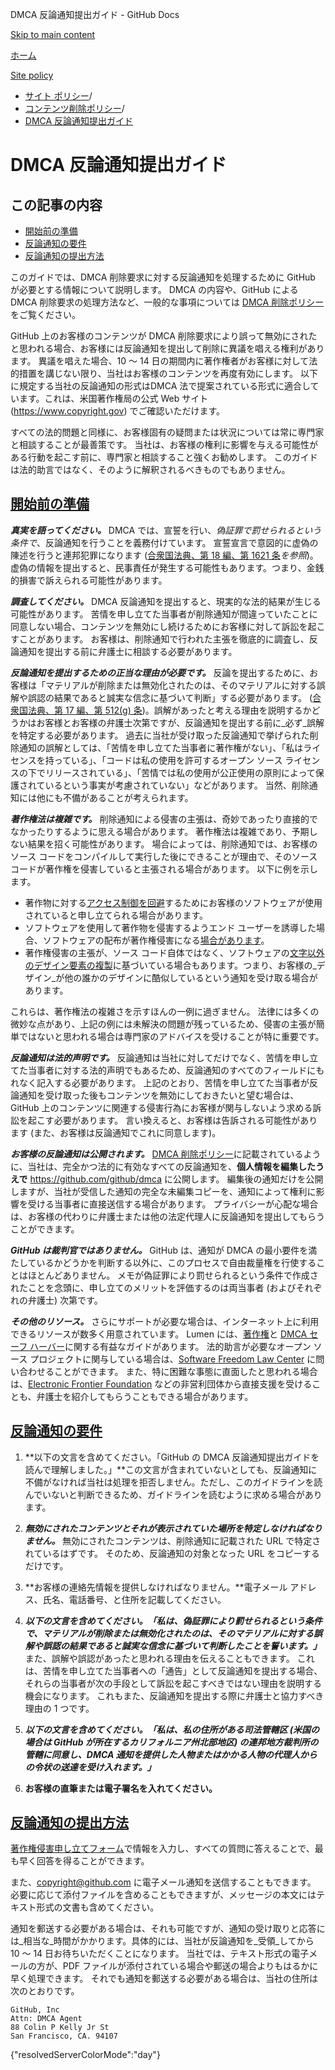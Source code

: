 DMCA 反論通知提出ガイド - GitHub Docs

[Skip to main content](#main-content)

[ホーム](/ja)

[Site policy](/ja/site-policy)

* [サイト ポリシー](/ja/site-policy)/
* [コンテンツ削除ポリシー](/ja/site-policy/content-removal-policies)/
* [DMCA 反論通知提出ガイド](/ja/site-policy/content-removal-policies/guide-to-submitting-a-dmca-counter-notice)

DMCA 反論通知提出ガイド
==========

この記事の内容
----------

* [開始前の準備](#before-you-start)
* [反論通知の要件](#your-counter-notice-must)
* [反論通知の提出方法](#how-to-submit-your-counter-notice)

このガイドでは、DMCA 削除要求に対する反論通知を処理するために GitHub が必要とする情報について説明します。 DMCA の内容や、GitHub による DMCA 削除要求の処理方法など、一般的な事項については [DMCA 削除ポリシー](/ja/site-policy/content-removal-policies/dmca-takedown-policy) をご覧ください。

GitHub 上のお客様のコンテンツが DMCA 削除要求により誤って無効にされたと思われる場合、お客様には反論通知を提出して削除に異議を唱える権利があります。 異議を唱えた場合、10 ～ 14 日の期間内に著作権者がお客様に対して法的措置を講じない限り、当社はお客様のコンテンツを再度有効にします。 以下に規定する当社の反論通知の形式はDMCA 法で提案されている形式に適合しています。これは、米国著作権局の公式 Web サイト (<https://www.copyright.gov>) でご確認いただけます。

すべての法的問題と同様に、お客様固有の疑問または状況については常に専門家と相談することが最善策です。 当社は、お客様の権利に影響を与える可能性がある行動を起こす前に、専門家と相談すること強くお勧めします。 このガイドは法的助言ではなく、そのように解釈されるべきものでもありません。

[開始前の準備](#before-you-start)
----------

***真実を語ってください。*** DMCA では、宣誓を行い、*偽証罪で罰せられるという条件で*、反論通知を行うことを義務付けています。 宣誓宣言で意図的に虚偽の陳述を行うと連邦犯罪になります ([合衆国法典、第 18 編、第 1621 条](https://www.gpo.gov/fdsys/pkg/USCODE-2011-title18/html/USCODE-2011-title18-partI-chap79-sec1621.htm)*を参照*)。虚偽の情報を提出すると、民事責任が発生する可能性もあります。つまり、金銭的損害で訴えられる可能性があります。

***調査してください。*** DMCA 反論通知を提出すると、現実的な法的結果が生じる可能性があります。 苦情を申し立てた当事者が削除通知が間違っていたことに同意しない場合、コンテンツを無効にし続けるためにお客様に対して訴訟を起こすことがあります。 お客様は、削除通知で行われた主張を徹底的に調査し、反論通知を提出する前に弁護士に相談する必要があります。

***反論通知を提出するための正当な理由が必要です。*** 反論を提出するために、お客様は「マテリアルが削除または無効化されたのは、そのマテリアルに対する誤解や誤認の結果であると誠実な信念に基づいて判断」する必要があります。 ([合衆国法典、第 17 編、第 512(g) 条](https://www.copyright.gov/title17/92chap5.html#512))。誤解があったと考える理由を説明するかどうかはお客様とお客様の弁護士次第ですが、反論通知を提出する前に\_必ず\_誤解を特定する必要があります。 過去に当社が受け取った反論通知で挙げられた削除通知の誤解としては、「苦情を申し立てた当事者に著作権がない」、「私はライセンスを持っている」、「コードは私の使用を許可するオープン ソース ライセンスの下でリリースされている」、「苦情では私の使用が公正使用の原則によって保護されているという事実が考慮されていない」などがあります。 当然、削除通知には他にも不備があることが考えられます。

***著作権法は複雑です。*** 削除通知による侵害の主張は、奇妙であったり直接的でなかったりするように思える場合があります。 著作権法は複雑であり、予期しない結果を招く可能性があります。 場合によっては、削除通知では、お客様のソース コードをコンパイルして実行した後にできることが理由で、そのソース コードが著作権を侵害していると主張される場合があります。 以下に例を示します。

* 著作物に対する[アクセス制御を回避](https://www.copyright.gov/title17/92chap12.html)するためにお客様のソフトウェアが使用されていると申し立てられる場合があります。
* ソフトウェアを使用して著作物を侵害するようエンド ユーザーを誘導した場合、ソフトウェアの配布が著作権侵害になる[場合があります](https://www.copyright.gov/docs/mgm/)。
* 著作権侵害の主張が、ソース コード自体ではなく、ソフトウェアの[文字以外のデザイン要素の複製](https://en.wikipedia.org/wiki/Substantial_similarity)に基づいている場合もあります。つまり、お客様の\_デザイン\_が他の誰かのデザインに酷似しているという通知を受け取る場合があります。

これらは、著作権法の複雑さを示すほんの一例に過ぎません。 法律には多くの微妙な点があり、上記の例には未解決の問題が残っているため、侵害の主張が簡単ではないと思われる場合は専門家のアドバイスを受けることが特に重要です。

***反論通知は法的声明です。*** 反論通知は当社に対してだけでなく、苦情を申し立てた当事者に対する法的声明でもあるため、反論通知のすべてのフィールドにもれなく記入する必要があります。 上記のとおり、苦情を申し立てた当事者が反論通知を受け取った後もコンテンツを無効にしておきたいと望む場合は、GitHub 上のコンテンツに関連する侵害行為にお客様が関与しないよう求める訴訟を起こす必要があります。 言い換えると、お客様は告訴される可能性があります (また、お客様は反論通知でこれに同意します)。

***お客様の反論通知は公開されます。*** [DMCA 削除ポリシー](/ja/site-policy/content-removal-policies/dmca-takedown-policy#d-transparency)に記載されているように、当社は、完全かつ法的に有効なすべての反論通知を、**個人情報を編集したうえで** <https://github.com/github/dmca> に公開します。 編集後の通知だけを公開しますが、当社が受信した通知の完全な未編集コピーを、通知によって権利に影響を受ける当事者に直接送信する場合があります。 プライバシーが心配な場合は、お客様の代わりに弁護士または他の法定代理人に反論通知を提出してもらうことができます。

***GitHub は裁判官ではありません。*** GitHub は、通知が DMCA の最小要件を満たしているかどうかを判断する以外に、このプロセスで自由裁量権を行使することはほとんどありません。 メモが偽証罪により罰せられるという条件で作成されたことを念頭に、申し立てのメリットを評価するのは両当事者 (およびそれぞれの弁護士) 次第です。

***その他のリソース。*** さらにサポートが必要な場合は、インターネット上に利用できるリソースが数多く用意されています。 Lumen には、[著作権](https://www.lumendatabase.org/topics/5)と [DMCA セーフ ハーバー](https://www.lumendatabase.org/topics/14)に関する有益なガイドがあります。 法的助言が必要なオープン ソース プロジェクトに関与している場合は、[Software Freedom Law Center](https://www.softwarefreedom.org/about/contact/) に問い合わせることができます。 また、特に困難な事態に直面したと思われる場合は、[Electronic Frontier Foundation](https://www.eff.org/pages/legal-assistance) などの非営利団体から直接支援を受けることも、弁護士を紹介してもらうこともできる場合があります。

[反論通知の要件](#your-counter-notice-must)
----------

1. **以下の文言を含めてください。「GitHub の DMCA 反論通知提出ガイドを読んで理解しました。」**この文言が含まれていないとしても、反論通知に不備がなければ当社は処理を拒否しません。ただし、このガイドラインを読んでいないと判断できるため、ガイドラインを読むように求める場合があります。

2. ***無効にされたコンテンツとそれが表示されていた場所を特定しなければなりません。*** 無効にされたコンテンツは、削除通知に記載された URL で特定されているはずです。 そのため、反論通知の対象となった URL をコピーするだけです。

3. **お客様の連絡先情報を提供しなければなりません。**電子メール アドレス、氏名、電話番号、と住所を記載してください。

4. ***以下の文言を含めてください。「私は、偽証罪により罰せられるという条件で、マテリアルが削除または無効化されたのは、そのマテリアルに対する誤解や誤認の結果であると誠実な信念に基づいて判断したことを誓います。」*** また、誤解や誤認があったと思われる理由を伝えることもできます。 これは、苦情を申し立てた当事者への「通告」として反論通知を提出する場合、それらの当事者が次の手段として訴訟を起こすべきではない理由を説明する機会になります。 これもまた、反論通知を提出する際に弁護士と協力すべき理由の 1 つです。

5. ***以下の文言を含めてください。「私は、私の住所がある司法管轄区 (米国の場合は GitHub が所在するカリフォルニア州北部地区) の連邦地方裁判所の管轄に同意し、DMCA 通知を提供した人物またはかかる人物の代理人からの令状の送達を受け入れます。」***

6. **お客様の直筆または電子署名を入れてください。**

[反論通知の提出方法](#how-to-submit-your-counter-notice)
----------

[著作権侵害申し立てフォーム](https://github.com/contact/dmca)で情報を入力し、すべての質問に答えることで、最も早く回答を得ることができます。

また、[copyright@github.com](mailto:copyright@github.com) に電子メール通知を送信することもできます。 必要に応じて添付ファイルを含めることもできますが、メッセージの本文にはテキスト形式の文書も含めてください。

通知を郵送する必要がある場合は、それも可能ですが、通知の受け取りと応答には\_相当な\_時間がかかります。具体的には、当社が反論通知を\_受領\_してから 10 ～ 14 日お待ちいただくことになります。 当社では、テキスト形式の電子メールの方が、PDF ファイルが添付されている場合や郵送の場合よりもはるかに早く処理できます。 それでも通知を郵送する必要がある場合は、当社の住所は次のとおりです。

```
GitHub, Inc
Attn: DMCA Agent
88 Colin P Kelly Jr St
San Francisco, CA. 94107

```

{"resolvedServerColorMode":"day"}
